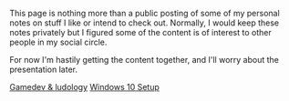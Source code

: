 This page is nothing more than a public posting of some of my personal notes on
stuff I like or intend to check out. Normally, I would keep these notes
privately but I figured some of the content is of interest to other people in
my social circle.

For now I'm hastily getting the content together, and I'll worry about the
presentation later.

[Gamedev & ludology](./gamedev-content.html)
[Windows 10 Setup](./win10-setup)
